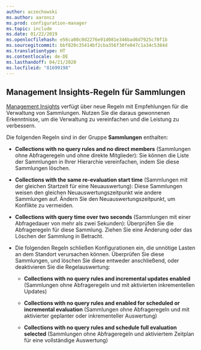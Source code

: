 ```yaml
---
author: aczechowski
ms.author: aaroncz
ms.prod: configuration-manager
ms.topic: include
ms.date: 01/22/2019
ms.openlocfilehash: e56ca00c0d2276e91d081e346bad6d7925c70f1b
ms.sourcegitcommit: bbf820c35414bf2cba356f30fe047c1a34c5384d
ms.translationtype: HT
ms.contentlocale: de-DE
ms.lasthandoff: 04/21/2020
ms.locfileid: "81699198"
---
```

## <a name="management-insight-rules-for-collections"></a><a name="bkmk_micoll"></a> Management Insights-Regeln für Sammlungen
<!--3555752-->

[Management Insights](../../../../servers/manage/management-insights.md) verfügt über neue Regeln mit Empfehlungen für die Verwaltung von Sammlungen. Nutzen Sie die daraus gewonnenen Erkenntnisse, um die Verwaltung zu vereinfachen und die Leistung zu verbessern. 


Die folgenden Regeln sind in der Gruppe **Sammlungen** enthalten:

- **Collections with no query rules and no direct members** (Sammlungen ohne Abfrageregeln und ohne direkte Mitglieder): Sie können die Liste der Sammlungen in Ihrer Hierarchie vereinfachen, indem Sie diese Sammlungen löschen.  

- **Collections with the same re-evaluation start time** (Sammlungen mit der gleichen Startzeit für eine Neuauswertung): Diese Sammlungen weisen den gleichen Neuauswertungszeitpunkt wie andere Sammlungen auf. Ändern Sie den Neuauswertungszeitpunkt, um Konflikte zu vermeiden.  

- **Collections with query time over two seconds** (Sammlungen mit einer Abfragedauer von mehr als zwei Sekunden): Überprüfen Sie die Abfrageregeln für diese Sammlung. Ziehen Sie eine Änderung oder das Löschen der Sammlung in Betracht.

- Die folgenden Regeln schließen Konfigurationen ein, die unnötige Lasten an dem Standort verursachen können. Überprüfen Sie diese Sammlungen, und löschen Sie diese entweder anschließend, oder deaktivieren Sie die Regelauswertung:  

    - **Collections with no query rules and incremental updates enabled** (Sammlungen ohne Abfrageregeln und mit aktivierten inkrementellen Updates)  

    - **Collections with no query rules and enabled for scheduled or incremental evaluation** (Sammlungen ohne Abfrageregeln und mit aktivierter geplanter oder inkrementeller Auswertung)  

    - **Collections with no query rules and schedule full evaluation selected** (Sammlungen ohne Abfrageregeln und aktiviertem Zeitplan für eine vollständige Auswertung)  

